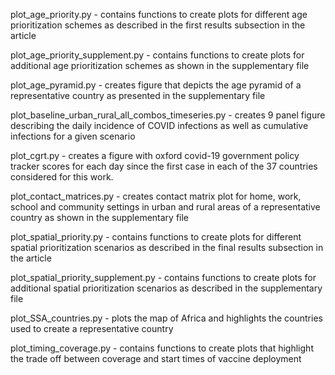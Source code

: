 plot_age_priority.py - contains functions to create plots for different age prioritization schemes as described in the 
first results subsection in the article

plot_age_priority_supplement.py - contains functions to create plots for additional age prioritization schemes as 
shown in the supplementary file

plot_age_pyramid.py - creates figure that depicts the age pyramid of a representative country as presented in the 
supplementary file

plot_baseline_urban_rural_all_combos_timeseries.py - creates 9 panel figure describing the daily incidence of COVID 
infections as well as cumulative infections for a given scenario

plot_cgrt.py - creates a figure with oxford covid-19 government policy tracker scores for each day since the first case
in each of the 37 countries considered for this work. 

plot_contact_matrices.py - creates contact matrix plot for home, work, school and community settings in urban and rural 
areas of a representative country as shown in the supplementary file

plot_spatial_priority.py -  contains functions to create plots for different spatial prioritization scenarios as described in the 
final results subsection in the article 

plot_spatial_priority_supplement.py -  contains functions to create plots for additional spatial prioritization scenarios 
as described in the supplementary file

plot_SSA_countries.py - plots the map of Africa and highlights the countries used to create a representative country

plot_timing_coverage.py - contains functions to create plots that highlight the trade off between coverage and start 
times of vaccine deployment 